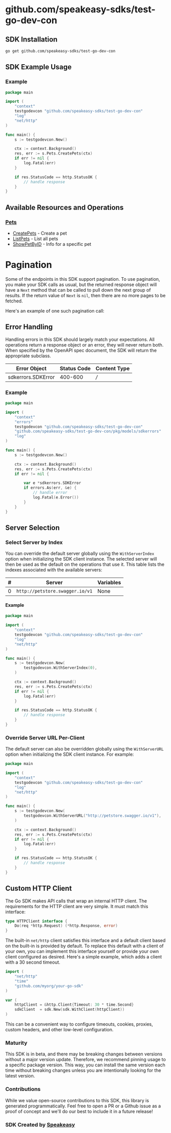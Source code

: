 # github.com/speakeasy-sdks/test-go-dev-con

<!-- Start SDK Installation -->
## SDK Installation

```bash
go get github.com/speakeasy-sdks/test-go-dev-con
```
<!-- End SDK Installation -->

## SDK Example Usage
<!-- Start SDK Example Usage -->
### Example

```go
package main

import (
	"context"
	testgodevcon "github.com/speakeasy-sdks/test-go-dev-con"
	"log"
	"net/http"
)

func main() {
	s := testgodevcon.New()

	ctx := context.Background()
	res, err := s.Pets.CreatePets(ctx)
	if err != nil {
		log.Fatal(err)
	}

	if res.StatusCode == http.StatusOK {
		// handle response
	}
}

```
<!-- End SDK Example Usage -->

<!-- Start SDK Available Operations -->
## Available Resources and Operations


### [Pets](docs/sdks/pets/README.md)

* [CreatePets](docs/sdks/pets/README.md#createpets) - Create a pet
* [ListPets](docs/sdks/pets/README.md#listpets) - List all pets
* [ShowPetByID](docs/sdks/pets/README.md#showpetbyid) - Info for a specific pet
<!-- End SDK Available Operations -->



<!-- Start Dev Containers -->

<!-- End Dev Containers -->



<!-- Start Pagination -->
# Pagination

Some of the endpoints in this SDK support pagination. To use pagination, you make your SDK calls as usual, but the
returned response object will have a `Next` method that can be called to pull down the next group of results. If the
return value of `Next` is `nil`, then there are no more pages to be fetched.

Here's an example of one such pagination call:
<!-- End Pagination -->



<!-- Start Go Types -->

<!-- End Go Types -->



<!-- Start Error Handling -->
## Error Handling

Handling errors in this SDK should largely match your expectations.  All operations return a response object or an error, they will never return both.  When specified by the OpenAPI spec document, the SDK will return the appropriate subclass.

| Error Object       | Status Code        | Content Type       |
| ------------------ | ------------------ | ------------------ |
| sdkerrors.SDKError | 400-600            | */*                |

### Example

```go
package main

import (
	"context"
	"errors"
	testgodevcon "github.com/speakeasy-sdks/test-go-dev-con"
	"github.com/speakeasy-sdks/test-go-dev-con/pkg/models/sdkerrors"
	"log"
)

func main() {
	s := testgodevcon.New()

	ctx := context.Background()
	res, err := s.Pets.CreatePets(ctx)
	if err != nil {

		var e *sdkerrors.SDKError
		if errors.As(err, &e) {
			// handle error
			log.Fatal(e.Error())
		}
	}
}

```
<!-- End Error Handling -->



<!-- Start Server Selection -->
## Server Selection

### Select Server by Index

You can override the default server globally using the `WithServerIndex` option when initializing the SDK client instance. The selected server will then be used as the default on the operations that use it. This table lists the indexes associated with the available servers:

| # | Server | Variables |
| - | ------ | --------- |
| 0 | `http://petstore.swagger.io/v1` | None |

#### Example

```go
package main

import (
	"context"
	testgodevcon "github.com/speakeasy-sdks/test-go-dev-con"
	"log"
	"net/http"
)

func main() {
	s := testgodevcon.New(
		testgodevcon.WithServerIndex(0),
	)

	ctx := context.Background()
	res, err := s.Pets.CreatePets(ctx)
	if err != nil {
		log.Fatal(err)
	}

	if res.StatusCode == http.StatusOK {
		// handle response
	}
}

```


### Override Server URL Per-Client

The default server can also be overridden globally using the `WithServerURL` option when initializing the SDK client instance. For example:
```go
package main

import (
	"context"
	testgodevcon "github.com/speakeasy-sdks/test-go-dev-con"
	"log"
	"net/http"
)

func main() {
	s := testgodevcon.New(
		testgodevcon.WithServerURL("http://petstore.swagger.io/v1"),
	)

	ctx := context.Background()
	res, err := s.Pets.CreatePets(ctx)
	if err != nil {
		log.Fatal(err)
	}

	if res.StatusCode == http.StatusOK {
		// handle response
	}
}

```
<!-- End Server Selection -->



<!-- Start Custom HTTP Client -->
## Custom HTTP Client

The Go SDK makes API calls that wrap an internal HTTP client. The requirements for the HTTP client are very simple. It must match this interface:

```go
type HTTPClient interface {
	Do(req *http.Request) (*http.Response, error)
}
```

The built-in `net/http` client satisfies this interface and a default client based on the built-in is provided by default. To replace this default with a client of your own, you can implement this interface yourself or provide your own client configured as desired. Here's a simple example, which adds a client with a 30 second timeout.

```go
import (
	"net/http"
	"time"
	"github.com/myorg/your-go-sdk"
)

var (
	httpClient = &http.Client{Timeout: 30 * time.Second}
	sdkClient  = sdk.New(sdk.WithClient(httpClient))
)
```

This can be a convenient way to configure timeouts, cookies, proxies, custom headers, and other low-level configuration.
<!-- End Custom HTTP Client -->

<!-- Placeholder for Future Speakeasy SDK Sections -->



### Maturity

This SDK is in beta, and there may be breaking changes between versions without a major version update. Therefore, we recommend pinning usage
to a specific package version. This way, you can install the same version each time without breaking changes unless you are intentionally
looking for the latest version.

### Contributions

While we value open-source contributions to this SDK, this library is generated programmatically.
Feel free to open a PR or a Github issue as a proof of concept and we'll do our best to include it in a future release!

### SDK Created by [Speakeasy](https://docs.speakeasyapi.dev/docs/using-speakeasy/client-sdks)
